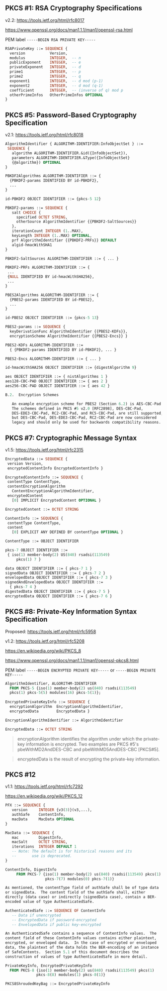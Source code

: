 ## PKCS #1: RSA Cryptography Specifications

v2.2: https://tools.ietf.org/html/rfc8017

https://www.openssl.org/docs/man1.1.1/man1/openssl-rsa.html

PEM label ```-----BEGIN RSA PRIVATE KEY-----```

```asn1
RSAPrivateKey ::= SEQUENCE {
  version           Version,
  modulus           INTEGER,  -- n
  publicExponent    INTEGER,  -- e
  privateExponent   INTEGER,  -- d
  prime1            INTEGER,  -- p
  prime2            INTEGER,  -- q
  exponent1         INTEGER,  -- d mod (p-1)
  exponent2         INTEGER,  -- d mod (q-1)
  coefficient       INTEGER,  -- (inverse of q) mod p
  otherPrimeInfos   OtherPrimeInfos OPTIONAL
}
```  

## PKCS #5: Password-Based Cryptography Specification

v2.1: https://tools.ietf.org/html/rfc8018

```asn1
AlgorithmIdentifier { ALGORITHM-IDENTIFIER:InfoObjectSet } ::=
 SEQUENCE {
   algorithm ALGORITHM-IDENTIFIER.&id({InfoObjectSet}),
   parameters ALGORITHM-IDENTIFIER.&Type({InfoObjectSet}
   {@algorithm}) OPTIONAL
}

PBKDF2Algorithms ALGORITHM-IDENTIFIER ::= {
  {PBKDF2-params IDENTIFIED BY id-PBKDF2},
  ...
}

id-PBKDF2 OBJECT IDENTIFIER ::= {pkcs-5 12}

PBKDF2-params ::= SEQUENCE {
   salt CHOICE {
     specified OCTET STRING,
     otherSource AlgorithmIdentifier {{PBKDF2-SaltSources}}
   },
   iterationCount INTEGER (1..MAX),
   keyLength INTEGER (1..MAX) OPTIONAL,
   prf AlgorithmIdentifier {{PBKDF2-PRFs}} DEFAULT
   algid-hmacWithSHA1
}

PBKDF2-SaltSources ALGORITHM-IDENTIFIER ::= { ... }

PBKDF2-PRFs ALGORITHM-IDENTIFIER ::= {
 ...
 {NULL IDENTIFIED BY id-hmacWithSHA256},
 ...
}

PBES2Algorithms ALGORITHM-IDENTIFIER ::= {
  {PBES2-params IDENTIFIED BY id-PBES2},
  ...
}

id-PBES2 OBJECT IDENTIFIER ::= {pkcs-5 13}

PBES2-params ::= SEQUENCE {
  keyDerivationFunc AlgorithmIdentifier {{PBES2-KDFs}},
  encryptionScheme AlgorithmIdentifier {{PBES2-Encs}} }

PBES2-KDFs ALGORITHM-IDENTIFIER ::=
  { {PBKDF2-params IDENTIFIED BY id-PBKDF2}, ... }

PBES2-Encs ALGORITHM-IDENTIFIER ::= { ... }

id-hmacWithSHA256 OBJECT IDENTIFIER ::= {digestAlgorithm 9}

aes OBJECT IDENTIFIER ::= { nistAlgorithms 1 }
aes128-CBC-PAD OBJECT IDENTIFIER ::= { aes 2 }
aes256-CBC-PAD OBJECT IDENTIFIER ::= { aes 42 }

B.2.  Encryption Schemes

   An example encryption scheme for PBES2 (Section 6.2) is AES-CBC-Pad.
   The schemes defined in PKCS #5 v2.0 [RFC2898], DES-CBC-Pad,
   DES-EDE3-CBC-Pad, RC2-CBC-Pad, and RC5-CBC-Pad, are still supported,
   but DES-CBC-Pad, DES-EDE3-CBC-Pad, RC2-CBC-Pad are now considered
   legacy and should only be used for backwards compatibility reasons.
```

## PKCS #7: Cryptographic Message Syntax

v1.5: https://tools.ietf.org/html/rfc2315

```asn1
EncryptedData ::= SEQUENCE {
 version Version,
 encryptedContentInfo EncryptedContentInfo }

EncryptedContentInfo ::= SEQUENCE {
 contentType ContentType,
 contentEncryptionAlgorithm
   ContentEncryptionAlgorithmIdentifier,
 encryptedContent
   [0] IMPLICIT EncryptedContent OPTIONAL }

EncryptedContent ::= OCTET STRING

ContentInfo ::= SEQUENCE {
 contentType ContentType,
 content
   [0] EXPLICIT ANY DEFINED BY contentType OPTIONAL }

ContentType ::= OBJECT IDENTIFIER

pkcs-7 OBJECT IDENTIFIER ::=
 { iso(1) member-body(2) US(840) rsadsi(113549)
     pkcs(1) 7 }

data OBJECT IDENTIFIER ::= { pkcs-7 1 }
signedData OBJECT IDENTIFIER ::= { pkcs-7 2 }
envelopedData OBJECT IDENTIFIER ::= { pkcs-7 3 }
signedAndEnvelopedData OBJECT IDENTIFIER ::=
  { pkcs-7 4 }
digestedData OBJECT IDENTIFIER ::= { pkcs-7 5 }
encryptedData OBJECT IDENTIFIER ::= { pkcs-7 6 }
```

## PKCS #8: Private-Key Information Syntax Specification

Proposed: https://tools.ietf.org/html/rfc5958

v1.2: https://tools.ietf.org/html/rfc5208

https://en.wikipedia.org/wiki/PKCS_8

https://www.openssl.org/docs/man1.1.1/man1/openssl-pkcs8.html

PEM label ```-----BEGIN ENCRYPTED PRIVATE KEY-----```
or ```-----BEGIN PRIVATE KEY-----```

```asn1
AlgorithmIdentifier, ALGORITHM-IDENTIFIER
  FROM PKCS-5 {iso(1) member-body(2) us(840) rsadsi(113549)
  pkcs(1) pkcs-5(5) modules(16) pkcs-5(1)};
         
EncryptedPrivateKeyInfo ::= SEQUENCE {
  encryptionAlgorithm  EncryptionAlgorithmIdentifier,
  encryptedData        EncryptedData }

EncryptionAlgorithmIdentifier ::= AlgorithmIdentifier

EncryptedData ::= OCTET STRING
```

> encryptionAlgorithm identifies the algorithm under which the private-key information is encrypted.  Two examples are PKCS #5's pbeWithMD2AndDES-CBC and pbeWithMD5AndDES-CBC [PKCS#5].

> encryptedData is the result of encrypting the private-key information.

## PKCS #12

v1.1: https://tools.ietf.org/html/rfc7292

https://en.wikipedia.org/wiki/PKCS_12

```asn1
PFX ::= SEQUENCE {
   version     INTEGER {v3(3)}(v3,...),
   authSafe    ContentInfo,
   macData     MacData OPTIONAL
}

MacData ::= SEQUENCE {
   mac         DigestInfo,
   macSalt     OCTET STRING,
   iterations  INTEGER DEFAULT 1
   -- Note: The default is for historical reasons and its
   --       use is deprecated.
}

ContentInfo, DigestInfo
     FROM PKCS-7 {iso(1) member-body(2) us(840) rsadsi(113549) pkcs(1)
                  pkcs-7(7) modules(0) pkcs-7(1)}

As mentioned, the contentType field of authSafe shall be of type data
or signedData.  The content field of the authSafe shall, either
directly (data case) or indirectly (signedData case), contain a BER-
encoded value of type AuthenticatedSafe.

AuthenticatedSafe ::= SEQUENCE OF ContentInfo
   -- Data if unencrypted
   -- EncryptedData if password-encrypted
   -- EnvelopedData if public key-encrypted

An AuthenticatedSafe contains a sequence of ContentInfo values.  The
content field of these ContentInfo values contains either plaintext,
encrypted, or enveloped data.  In the case of encrypted or enveloped
data, the plaintext of the data holds the BER-encoding of an instance
of SafeContents.  Section 5.1 of this document describes the
construction of values of type AuthenticatedSafe in more detail.

PrivateKeyInfo, EncryptedPrivateKeyInfo
  FROM PKCS-8 {iso(1) member-body(2) us(840) rsadsi(113549) pkcs(1)
              pkcs-8(8) modules(1) pkcs-8(1)}

PKCS8ShroudedKeyBag ::= EncryptedPrivateKeyInfo
```
